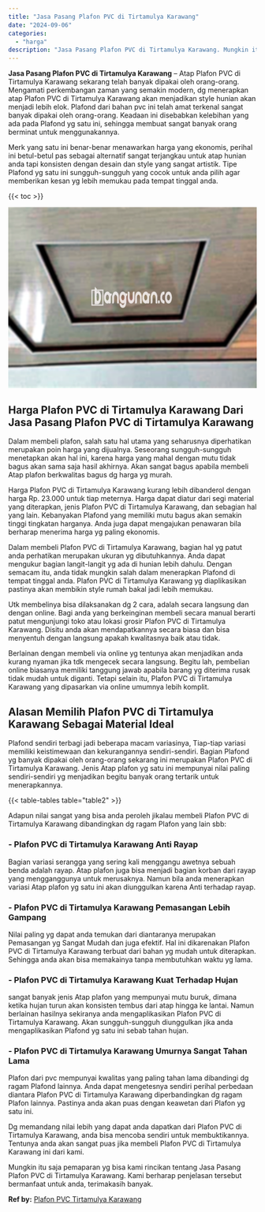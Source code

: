 ```yaml
---
title: "Jasa Pasang Plafon PVC di Tirtamulya Karawang"
date: "2024-09-06"
categories: 
  - "harga"
description: "Jasa Pasang Plafon PVC di Tirtamulya Karawang. Mungkin itu saja pemaparan yg bisa kami rincikan tentang Jasa Pasang Plafon PVC di Tirtamulya Karawang. Kami b..."
---
```


**Jasa Pasang Plafon PVC di Tirtamulya Karawang** – Atap Plafon PVC di Tirtamulya Karawang sekarang telah banyak dipakai oleh orang-orang. Mengamati perkembangan zaman yang semakin modern, dg menerapkan atap Plafon PVC di Tirtamulya Karawang akan menjadikan style hunian akan menjadi lebih elok. Plafond dari bahan pvc ini telah amat terkenal sangat banyak dipakai oleh orang-orang. Keadaan ini disebabkan kelebihan yang ada pada Plafond yg satu ini, sehingga membuat sangat banyak orang berminat untuk menggunakannya.

Merk yang satu ini benar-benar menawarkan harga yang ekonomis, perihal ini betul-betul pas sebagai alternatif sangat terjangkau untuk atap hunian anda tapi konsisten dengan desain dan style yang sangat artistik. Tipe Plafond yg satu ini sungguh-sungguh yang cocok untuk anda pilih agar memberikan kesan yg lebih memukau pada tempat tinggal anda.

{{< toc >}}

![Jasa Pasang Plafon PVC di Tirtamulya Karawang](/images/flafond-pvc-murah14.png)

## Harga Plafon PVC di Tirtamulya Karawang Dari Jasa Pasang Plafon PVC di Tirtamulya Karawang

Dalam membeli plafon, salah satu hal utama yang seharusnya diperhatikan merupakan poin harga yang dijualnya. Seseorang sungguh-sungguh menetapkan akan hal ini, karena harga yang mahal dengan mutu tidak bagus akan sama saja hasil akhirnya. Akan sangat bagus apabila membeli Atap plafon berkwalitas bagus dg harga yg murah.

Harga Plafon PVC di Tirtamulya Karawang kurang lebih dibanderol dengan harga Rp. 23.000 untuk tiap meternya. Harga dapat diatur dari segi material yang diterapkan, jenis Plafon PVC di Tirtamulya Karawang, dan sebagian hal yang lain. Kebanyakan Plafond yang memiliki mutu bagus akan semakin tinggi tingkatan harganya. Anda juga dapat mengajukan penawaran bila berharap menerima harga yg paling ekonomis.

Dalam membeli Plafon PVC di Tirtamulya Karawang, bagian hal yg patut anda perhatikan merupakan ukuran yg dibutuhkannya. Anda dapat mengukur bagian langit-langit yg ada di hunian lebih dahulu. Dengan semacam itu, anda tidak mungkin salah dalam menerapkan Plafond di tempat tinggal anda. Plafon PVC di Tirtamulya Karawang yg diaplikasikan pastinya akan membikin style rumah bakal jadi lebih memukau.

Utk membelinya bisa dilaksanakan dg 2 cara, adalah secara langsung dan dengan online. Bagi anda yang berkeinginan membeli secara manual berarti patut mengunjungi toko atau lokasi grosir Plafon PVC di Tirtamulya Karawang. Disitu anda akan mendapatkannya secara biasa dan bisa menyentuh dengan langsung apakah kwalitasnya baik atau tidak.

Berlainan dengan membeli via online yg tentunya akan menjadikan anda kurang nyaman jika tdk mengecek secara langsung. Begitu lah, pembelian online biasanya memiliki tanggung jawab apabila barang yg diterima rusak tidak mudah untuk diganti. Tetapi selain itu, Plafon PVC di Tirtamulya Karawang yang dipasarkan via online umumnya lebih komplit.

## Alasan Memilih Plafon PVC di Tirtamulya Karawang Sebagai Material Ideal

Plafond sendiri terbagi jadi beberapa macam variasinya, Tiap-tiap variasi memiliki keistimewaan dan kekurangannya sendiri-sendiri. Bagian Plafond yg banyak dipakai oleh orang-orang sekarang ini merupakan Plafon PVC di Tirtamulya Karawang. Jenis Atap plafon yg satu ini mempunyai nilai paling sendiri-sendiri yg menjadikan begitu banyak orang tertarik untuk menerapkannya.

{{< table-tables table="table2" >}}

Adapun nilai sangat yang bisa anda peroleh jikalau membeli Plafon PVC di Tirtamulya Karawang dibandingkan dg ragam Plafon yang lain sbb:

### \- Plafon PVC di Tirtamulya Karawang Anti Rayap

Bagian variasi serangga yang sering kali menggangu awetnya sebuah benda adalah rayap. Atap plafon juga bisa menjadi bagian korban dari rayap yang mengganggunya untuk merusaknya. Namun bila anda menerapkan variasi Atap plafon yg satu ini akan diunggulkan karena Anti terhadap rayap.

### \- Plafon PVC di Tirtamulya Karawang Pemasangan Lebih Gampang

Nilai paling yg dapat anda temukan dari diantaranya merupakan Pemasangan yg Sangat Mudah dan juga efektif. Hal ini dikarenakan Plafon PVC di Tirtamulya Karawang terbuat dari bahan yg mudah untuk diterapkan. Sehingga anda akan bisa memakainya tanpa membutuhkan waktu yg lama.

### \- Plafon PVC di Tirtamulya Karawang Kuat Terhadap Hujan

sangat banyak jenis Atap plafon yang mempunyai mutu buruk, dimana ketika hujan turun akan konsisten tembus dari atap hingga ke lantai. Namun berlainan hasilnya sekiranya anda mengaplikasikan Plafon PVC di Tirtamulya Karawang. Akan sungguh-sungguh diunggulkan jika anda mengaplikasikan Plafond yg satu ini sebab tahan hujan.

### \- Plafon PVC di Tirtamulya Karawang Umurnya Sangat Tahan Lama

Plafon dari pvc mempunyai kwalitas yang paling tahan lama dibandingi dg ragam Plafond lainnya. Anda dapat mengetesnya sendiri perihal perbedaan diantara Plafon PVC di Tirtamulya Karawang diperbandingkan dg ragam Plafon lainnya. Pastinya anda akan puas dengan keawetan dari Plafon yg satu ini.

Dg memandang nilai lebih yang dapat anda dapatkan dari Plafon PVC di Tirtamulya Karawang, anda bisa mencoba sendiri untuk membuktikannya. Tentunya anda akan sangat puas jika membeli Plafon PVC di Tirtamulya Karawang ini dari kami.

Mungkin itu saja pemaparan yg bisa kami rincikan tentang Jasa Pasang Plafon PVC di Tirtamulya Karawang. Kami berharap penjelasan tersebut bermanfaat untuk anda, terimakasih banyak.

**Ref by:** [Plafon PVC Tirtamulya Karawang](https://id.wikipedia.org/wiki/Plafon)

